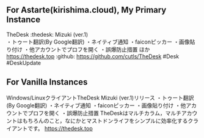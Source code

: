 ## For Astarte(kirishima.cloud), My Primary Instance

TheDesk :thedesk: Mizuki (ver.1)  
・トゥート翻訳(By Google翻訳)
・ネイティブ通知
・faiconピッカー
・画像貼り付け
・他アカウントでプロフを開く
・誤爆防止措置
ほか
https://thedesk.top
 :github: https://github.com/cutls/TheDesk #Desk #DeskUpdate

 ## For Vanilla Instances

 Windows/LinuxクライアントTheDesk Mizuki (ver.1)リリース
・トゥート翻訳(By Google翻訳)
・ネイティブ通知
・faiconピッカー
・画像貼り付け
・他アカウントでプロフを開く
・誤爆防止措置
TheDeskはマルチカラム，マルチアカウントはもちろんのこと，なにかとマストドンライフをシンプルに効率化するクライアントです。
https://thedesk.top